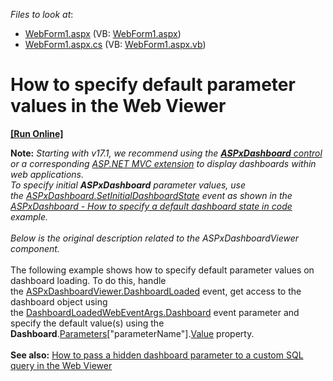 <!-- default file list -->
*Files to look at*:

* [WebForm1.aspx](./CS/WebViewer_DefaultParameterValues/WebForm1.aspx) (VB: [WebForm1.aspx](./VB/WebViewer_DefaultParameterValues/WebForm1.aspx))
* [WebForm1.aspx.cs](./CS/WebViewer_DefaultParameterValues/WebForm1.aspx.cs) (VB: [WebForm1.aspx.vb](./VB/WebViewer_DefaultParameterValues/WebForm1.aspx.vb))
<!-- default file list end -->
# How to specify default parameter values in the Web Viewer
<!-- run online -->
**[[Run Online]](https://codecentral.devexpress.com/t475791)**
<!-- run online end -->


<strong>Note:</strong> <em>Starting with v17.1, we recommend using the <a href="https://documentation.devexpress.com/Dashboard/CustomDocument16976.aspx"><strong>ASPxDashboard</strong> control</a> or a corresponding <a href="https://documentation.devexpress.com/Dashboard/CustomDocument16977.aspx">ASP.NET MVC extension</a> to display dashboards within web applications.<br>To specify initial <strong>ASPxDashboard</strong> parameter values, use the <a href="https://documentation.devexpress.com/#Dashboard/DevExpressDashboardWebASPxDashboard_SetInitialDashboardStatetopic">ASPxDashboard.SetInitialDashboardState</a> event as shown in the <a href="https://www.devexpress.com/Support/Center/p/T513681">ASPxDashboard - How to specify a default dashboard state in code</a> example.</em><br><br><em>Below is the original description related to the ASPxDashboardViewer component.</em><br><br>The following example shows how to specify default parameter values on dashboard loading. To do this, handle the <a href="https://documentation.devexpress.com/#Dashboard/DevExpressDashboardWebASPxDashboardViewer_DashboardLoadedtopic">ASPxDashboardViewer.DashboardLoaded</a> event, get access to the dashboard object using the <a href="https://documentation.devexpress.com/#Dashboard/DevExpressDashboardWebDashboardLoadedWebEventArgs_Dashboardtopic">DashboardLoadedWebEventArgs.Dashboard</a> event parameter and specify the default value(s) using the <strong>Dashboard</strong>.<a href="https://documentation.devexpress.com/#Dashboard/DevExpressDashboardCommonDashboard_Parameterstopic">Parameters</a>["parameterName"].<a href="https://documentation.devexpress.com/#Dashboard/DevExpressDataAccessParameter_Valuetopic">Value</a> property.<br><br><strong>See also:</strong> <a href="https://www.devexpress.com/Support/Center/p/T338480">How to pass a hidden dashboard parameter to a custom SQL query in the Web Viewer</a>

<br/>


